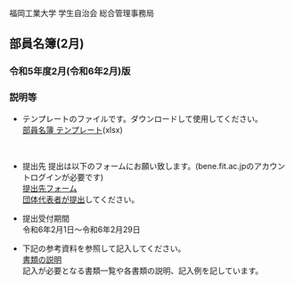 福岡工業大学 学生自治会 総合管理事務局

## 部員名簿(2月)
### 令和5年度2月(令和6年2月)版

### 説明等
- テンプレートのファイルです。ダウンロードして使用してください。  
[部員名簿 テンプレート](https://github.com/fit-sogokanri/documents/raw/main/member-list/distribution/%E9%83%A8%E5%93%A1%E5%90%8D%E7%B0%BF-%E3%83%86%E3%83%B3%E3%83%97%E3%83%AC%E3%83%BC%E3%83%88.xlsx)(xlsx)  
<br>

- 提出先
  提出は以下のフォームにお願い致します。(bene.fit.ac.jpのアカウントログインが必要です)  
  [提出先フォーム](https://forms.office.com/r/GdMbdRb0Tw)  
  <ins>団体代表者が提出</ins>してください。

- 提出受付期間  
  令和6年2月1日～令和6年2月29日  

- 下記の参考資料を参照して記入してください。  
  [書類の説明](./docs/書類の説明.md)  
  記入が必要となる書類一覧や各書類の説明、記入例を記しています。  
